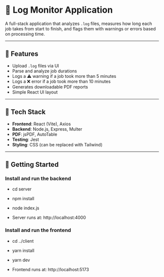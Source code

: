 # 🧾 Log Monitor Application

A full-stack application that analyzes `.log` files, measures how long each job takes from start to finish, and flags them with warnings or errors based on processing time.

---

## 🔧 Features

- Upload `.log` files via UI
- Parse and analyze job durations
- Logs a ⚠️ warning if a job took more than 5 minutes
- Logs a ❌ error if a job took more than 10 minutes
- Generates downloadable PDF reports
- Simple React UI layout

---

## 🧰 Tech Stack

- **Frontend**: React (Vite), Axios
- **Backend**: Node.js, Express, Multer
- **PDF**: jsPDF, AutoTable
- **Testing**: Jest
- **Styling**: CSS (can be replaced with Tailwind)

---

## 🚀 Getting Started

### Install and run the backend
 - cd server
 - npm install
 - node index.js

 - Server runs at: http://localhost:4000

### Install and run the frontend
 - cd ../client
 - yarn install
 - yarn dev

 - Frontend runs at: http://localhost:5173

